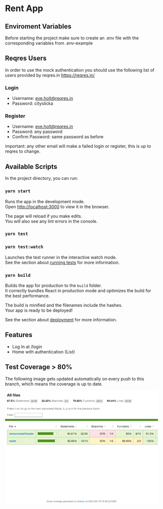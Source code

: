 # Rent App

## Enviroment Variables

Before starting the project make sure to create an .env file with the corresponding variables from .env-example

## Reqres Users

In order to use the mock authentication you should use the following list of users provided by reqres.in
https://reqres.in/

### Login

- Username: eve.holt@reqres.in
- Password: cityslicka

### Register

- Username: eve.holt@reqres.in
- Password: any password
- Confirm Password: same password as before

important: any other email will make a failed login or register, this is up to reqres to change.

## Available Scripts

In the project directory, you can run:

### `yarn start`

Runs the app in the development mode.\
Open [http://localhost:3000](http://localhost:3000) to view it in the browser.

The page will reload if you make edits.\
You will also see any lint errors in the console.

### `yarn test`

### `yarn test:watch`

Launches the test runner in the interactive watch mode.\
See the section about [running tests](https://facebook.github.io/create-react-app/docs/running-tests) for more information.

### `yarn build`

Builds the app for production to the `build` folder.\
It correctly bundles React in production mode and optimizes the build for the best performance.

The build is minified and the filenames include the hashes.\
Your app is ready to be deployed!

See the section about [deployment](https://facebook.github.io/create-react-app/docs/deployment) for more information.

## Features

- Log In at /login
- Home with authentication (List)

## Test Coverage > 80%

The following image gets updated automatically on every push to this branch, which means the coverage is up to date.

![Coverage](coverage.png)
